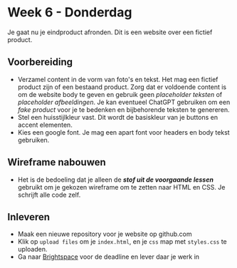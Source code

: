 # Week 6 - Donderdag

Je gaat nu je eindproduct afronden. Dit is een website over een fictief product. 

## Voorbereiding

- Verzamel content in de vorm van foto's en tekst. Het mag een fictief product zijn of een bestaand product. Zorg dat er voldoende content is om de website body te geven en gebruik geen *placeholder teksten* of *placeholder afbeeldingen*. Je kan eventueel ChatGPT gebruiken om een *fake product* voor je te bedenken en bijbehorende teksten te genereren.
- Stel een huisstijlkleur vast. Dit wordt de basiskleur van je buttons en accent elementen.
- Kies een google font. Je mag een apart font voor headers en body tekst gebruiken.

## Wireframe nabouwen

- Het is de bedoeling dat je alleen de ***stof uit de voorgaande lessen*** gebruikt om je gekozen wireframe om te zetten naar HTML en CSS. Je schrijft alle code zelf.

## Inleveren

- Maak een nieuwe repository voor je website op github.com
- Klik op `upload files` om je `index.html`, en je `css` map met `styles.css` te uploaden.
- Ga naar [Brightspace](https://brightspace.hr.nl/d2l/le/lessons/28886/topics/187340) voor de deadline en lever daar je werk in
